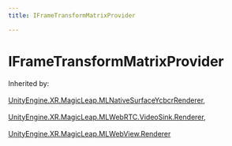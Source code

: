```yaml
---
title: IFrameTransformMatrixProvider

---
```


# IFrameTransformMatrixProvider







Inherited by: <br></br>[UnityEngine.XR.MagicLeap.MLNativeSurfaceYcbcrRenderer](/versioned_docs/version-31-Aug-2023/unity-api/api/UnityEngine.XR.MagicLeap/UnityEngine.XR.MagicLeap.MLNativeSurfaceYcbcrRenderer.md), <br></br>[UnityEngine.XR.MagicLeap.MLWebRTC.VideoSink.Renderer](/versioned_docs/version-31-Aug-2023/unity-api/api/UnityEngine.XR.MagicLeap/MLWebRTC/VideoSink/UnityEngine.XR.MagicLeap.MLWebRTC.VideoSink.Renderer.md), <br></br>[UnityEngine.XR.MagicLeap.MLWebView.Renderer](/versioned_docs/version-31-Aug-2023/unity-api/api/UnityEngine.XR.MagicLeap/MLWebView/UnityEngine.XR.MagicLeap.MLWebView.Renderer.md)





